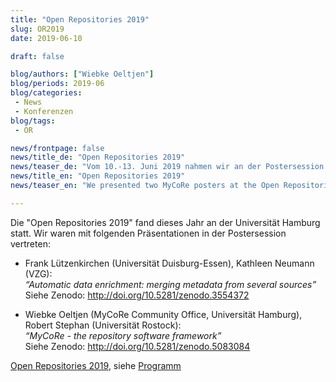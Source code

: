 ```yaml
---
title: "Open Repositories 2019"
slug: OR2019
date: 2019-06-10

draft: false

blog/authors: ["Wiebke Oeltjen"]
blog/periods: 2019-06
blog/categories:
 - News
 - Konferenzen
blog/tags:
 - OR

news/frontpage: false
news/title_de: "Open Repositories 2019"
news/teaser_de: "Vom 10.-13. Juni 2019 nahmen wir an der Postersession der Open Repositories 2019 teil."
news/title_en: "Open Repositories 2019"
news/teaser_en: "We presented two MyCoRe posters at the Open Repositories conference June 2019 in Hamburg."

---
```


Die "Open Repositories 2019" fand dieses Jahr an der Universität Hamburg statt.
Wir waren mit folgenden Präsentationen in der Postersession vertreten:

 * Frank Lützenkirchen (Universität Duisburg-Essen), Kathleen Neumann (VZG):  
   *&ldquo;Automatic data enrichment: merging metadata from several sources&rdquo;*  
   Siehe Zenodo: http://doi.org/10.5281/zenodo.3554372  
   
 * Wiebke Oeltjen (MyCoRe Community Office, Universität Hamburg), Robert Stephan (Universität Rostock):  
   *&ldquo;MyCoRe - the repository software framework&rdquo;*  
   Siehe Zenodo: http://doi.org/10.5281/zenodo.5083084  
   
<!--more-->
[Open Repositories 2019](https://archiv.gwin.gwiss.uni-hamburg.de/or2019/), siehe [Programm](https://archiv.gwin.gwiss.uni-hamburg.de/or2019/program/)
